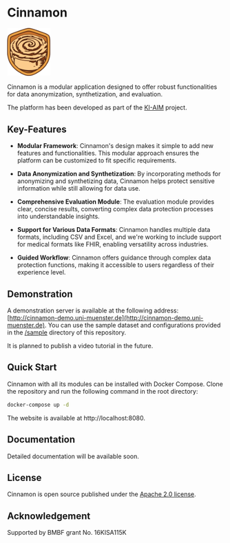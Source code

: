 # Cinnamon

<img src="./cinnamon-platform/cinnamon-frontend/src/app/assets/cinnamon-logo.png" alt="Cinnamon logo" width="100">

Cinnamon is a modular application designed to offer robust functionalities for data anonymization, synthetization, and evaluation.

The platform has been developed as part of the [KI-AIM](https://www.forschung-it-sicherheit-kommunikationssysteme.de/projekte/ki-aim) project.

## Key-Features

- **Modular Framework**: Cinnamon's design makes it simple to add new features and functionalities. This modular
  approach ensures the platform can be customized to fit specific requirements.


- **Data Anonymization and Synthetization**: By incorporating methods for anonymizing and synthetizing data, Cinnamon
  helps protect sensitive information while still allowing for data use.


- **Comprehensive Evaluation Module**: The evaluation module provides clear, concise results, converting complex data
  protection processes into understandable insights.


- **Support for Various Data Formats**: Cinnamon handles multiple data formats, including CSV and Excel, and we're
  working to include support for medical formats like FHIR, enabling versatility across industries.


- **Guided Workflow**: Cinnamon offers guidance through complex data protection functions, making it accessible to users
  regardless of their experience level.

## Demonstration

A demonstration server is available at the following address: [http://cinnamon-demo.uni-muenster.de](http://cinnamon-demo.uni-muenster.de).
You can use the sample dataset and configurations provided in the [/sample](./sample/Heart_Disease_Dataset) directory of this repository.

It is planned to publish a video tutorial in the future.

## Quick Start
Cinnamon with all its modules can be installed with Docker Compose.
Clone the repository and run the following command in the root directory:

```bash
docker-compose up -d
```

The website is available at http://localhost:8080.

## Documentation
Detailed documentation will be available soon.

## License
Cinnamon is open source published under the [Apache 2.0 license](https://www.apache.org/licenses/LICENSE-2.0.html).

## Acknowledgement
Supported by BMBF grant No. 16KISA115K
